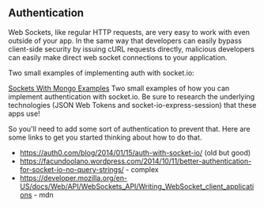 ## Authentication

Web Sockets, like regular HTTP requests, are very easy to work with even outside of your app.  In the same way that developers can easily bypass client-side security by issuing cURL requests directly, malicious developers can easily make direct web socket connections to your application.

Two small examples of implementing auth with socket.io:

[Sockets With Mongo Examples](https://github.com/gSchool/socket-mongo-auth-examples)
Two small examples of how you can implement authentication with socket.io. Be sure to research the underlying technologies (JSON Web Tokens and socket-io-express-session) that these apps use!

So you'll need to add some sort of authentication to prevent that. Here are some links to get you started thinking about how to do that.

- https://auth0.com/blog/2014/01/15/auth-with-socket-io/ (old but good)
- https://facundoolano.wordpress.com/2014/10/11/better-authentication-for-socket-io-no-query-strings/ - complex
- https://developer.mozilla.org/en-US/docs/Web/API/WebSockets_API/Writing_WebSocket_client_applications - mdn
